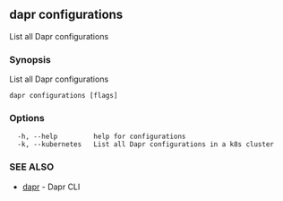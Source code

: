 ## dapr configurations

List all Dapr configurations

### Synopsis

List all Dapr configurations

```
dapr configurations [flags]
```

### Options

```
  -h, --help         help for configurations
  -k, --kubernetes   List all Dapr configurations in a k8s cluster
```

### SEE ALSO

* [dapr](dapr.md)	 - Dapr CLI

